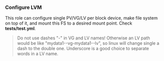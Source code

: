 ### Configure LVM
This role can configure single PV/VG/LV per block device, make file system on top of it, and mount this FS to a desired mount point. Check **tests/test.yml**.<br />
> Do not use dashes "-" in VG and LV names! Otherwise an LV path would be like "mydata1--vg-mydata1--lv", so linux will change single a dash to the double one. Underscore is a good choice to separate words in a LV name.